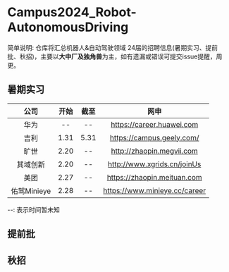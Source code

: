 # Campus2024_Robot-AutonomousDriving
简单说明: 仓库将汇总机器人&自动驾驶领域 24届的招聘信息(暑期实习、提前批、秋招)，主要以**大中厂及独角兽**为主，如有遗漏或错误可提交issue提醒，周更。

## 暑期实习

| 公司 | 开始 | 截至 | 网申 | 
| :----: | :----: | :----: | :----: |  
| 华为 | -- | -- | https://career.huawei.com |  
| 吉利 | 1.31 | 5.31 | https://campus.geely.com/ |  
| 旷世 | 2.20 | -- | http://zhaopin.megvii.com |  
| 其域创新 | 2.20 | -- |http://www.xgrids.cn/joinUs |  
| 美团 | 2.27 | -- | https://zhaopin.meituan.com |  
| 佑驾Minieye | 2.28 | -- |https://www.minieye.cc/career |  


--: 表示时间暂未知 


## 提前批




## 秋招


